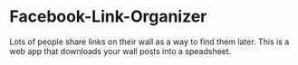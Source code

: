 Facebook-Link-Organizer
=======================

Lots of people share links on their wall as a way to find them later. This is a web app that downloads your wall posts into a speadsheet.
